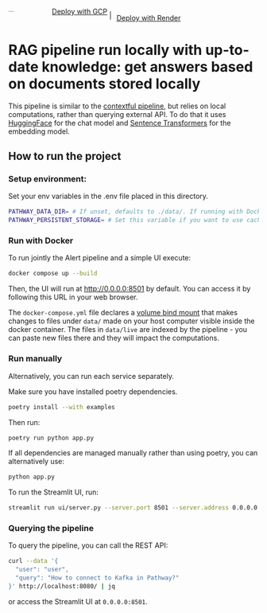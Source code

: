 <p align="left">
  <a href="https://pathway.com/developers/user-guide/deployment/gcp-deploy" style="display: inline-flex; align-items: center;">
    <img src="https://www.gstatic.com/pantheon/images/welcome/supercloud.svg" alt="GCP Logo" height="1.2em"> <span style="margin-left: 5px;">Deploy with GCP</span>
  </a> | 
  <a href="https://pathway.com/developers/user-guide/deployment/render-deploy" style="display: inline-flex; align-items: center;">
    <img src="../../../assets/render.png" alt="Render Logo" height="1.2em"> <span style="margin-left: 5px;">Deploy with Render</span>
  </a>
</p>

# RAG pipeline run locally with up-to-date knowledge: get answers based on documents stored locally

This pipeline is similar to the [contextful pipeline](),  but relies on local computations, rather than querying external API. To do that it uses [HuggingFace](https://huggingface.co/) for the chat model and [Sentence Transformers](https://www.sbert.net/) for the embedding model.

## How to run the project

### Setup environment:
Set your env variables in the .env file placed in this directory.

```bash
PATHWAY_DATA_DIR= # If unset, defaults to ./data/. If running with Docker, when you change this variable you may need to change the volume mount.
PATHWAY_PERSISTENT_STORAGE= # Set this variable if you want to use caching
```

### Run with Docker

To run jointly the Alert pipeline and a simple UI execute:

```bash
docker compose up --build
```

Then, the UI will run at http://0.0.0.0:8501 by default. You can access it by following this URL in your web browser.

The `docker-compose.yml` file declares a [volume bind mount](https://docs.docker.com/reference/cli/docker/container/run/#volume) that makes changes to files under `data/` made on your host computer visible inside the docker container. The files in `data/live` are indexed by the pipeline - you can paste new files there and they will impact the computations.

### Run manually

Alternatively, you can run each service separately.

Make sure you have installed poetry dependencies. 
```bash
poetry install --with examples
```

Then run:
```bash
poetry run python app.py
```

If all dependencies are managed manually rather than using poetry, you can alternatively use:
```bash
python app.py
```

To run the Streamlit UI, run:
```bash
streamlit run ui/server.py --server.port 8501 --server.address 0.0.0.0
```

### Querying the pipeline

To query the pipeline, you can call the REST API:

```bash
curl --data '{
  "user": "user",
  "query": "How to connect to Kafka in Pathway?"
}' http://localhost:8080/ | jq
```

or access the Streamlit UI at `0.0.0.0:8501`.
